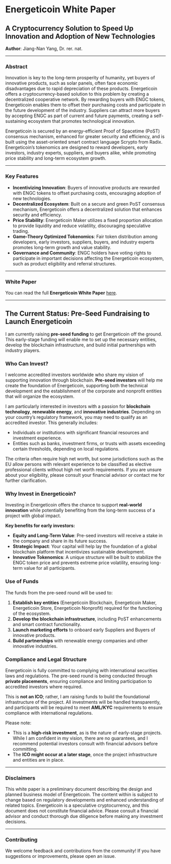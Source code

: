 # Energeticoin White Paper

## A Cryptocurrency Solution to Speed Up Innovation and Adoption of New Technologies

**Author**: Jiang-Nan Yang, Dr. rer. nat.

---

### Abstract

Innovation is key to the long-term prosperity of humanity, yet buyers of innovative products, such as solar panels, often face economic disadvantages due to rapid depreciation of these products. Energeticoin offers a cryptocurrency-based solution to this problem by creating a decentralized cooperative network. By rewarding buyers with ENGC tokens, Energeticoin enables them to offset their purchasing costs and participate in the future development of the industry. Suppliers can attract more buyers by accepting ENGC as part of current and future payments, creating a self-sustaining ecosystem that promotes technological innovation.

Energeticoin is secured by an energy-efficient Proof of Spacetime (PoST) consensus mechanism, enhanced for greater security and efficiency, and is built using the asset-oriented smart contract language Scrypto from Radix. Energeticoin’s tokenomics are designed to reward developers, early investors, industry experts, suppliers, and buyers alike, while promoting price stability and long-term ecosystem growth.

---

### Key Features

- **Incentivizing Innovation**: Buyers of innovative products are rewarded with ENGC tokens to offset purchasing costs, encouraging adoption of new technologies.
- **Decentralized Ecosystem**: Built on a secure and green PoST consensus mechanism, Energeticoin offers a decentralized solution that enhances security and efficiency.
- **Price Stability**: Energeticoin Maker utilizes a fixed proportion allocation to provide liquidity and reduce volatility, discouraging speculative trading.
- **Game-Theory Optimized Tokenomics**: Fair token distribution among developers, early investors, suppliers, buyers, and industry experts promotes long-term growth and value stability.
- **Governance and Community**: ENGC holders have voting rights to participate in important decisions affecting the Energeticoin ecosystem, such as product eligibility and referral structures.

---

### White Paper

You can read the full **Energeticoin White Paper** [here](./Energeticoin_white_paper_v0.0.pdf).

---
## The Current Status: Pre-Seed Fundraising to Launch Energeticoin

I am currently raising **pre-seed funding** to get Energeticoin off the ground. This early-stage funding will enable me to set up the necessary entities, develop the blockchain infrastructure, and build initial partnerships with industry players.

### Who Can Invest?
I welcome accredited investors worldwide who share my vision of supporting innovation through blockchain. **Pre-seed investors** will help me create the foundation of Energeticoin, supporting both the technical development and the establishment of the corporate and nonprofit entities that will organize the ecosystem.

I am particularly interested in investors with a passion for **blockchain technology**, **renewable energy**, and **innovative industries**. Depending on your country’s regulatory framework, you may need to qualify as an accredited investor. This generally includes:
- Individuals or institutions with significant financial resources and investment experience.
- Entities such as banks, investment firms, or trusts with assets exceeding certain thresholds, depending on local regulations.

The criteria often require high net worth, but some jurisdictions such as the EU allow persons with relevant experience to be classified as elective professional clients without high net worth requirements. If you are unsure about your eligibility, please consult your financial advisor or contact me for further clarification.

### Why Invest in Energeticoin?

Investing in Energeticoin offers the chance to support **real-world innovation** while potentially benefiting from the long-term success of a project with global impact.

**Key benefits for early investors:**
- **Equity and Long-Term Value**: Pre-seed investors will receive a stake in the company and share in its future success.
- **Strategic Impact**: Your capital will help lay the foundation of a global blockchain platform that incentivizes sustainable development.
- **Innovative Tokenomics**: A unique structure will be built to stabilize the ENGC token price and prevents extreme price volatility, ensuring long-term value for all participants.

### Use of Funds
The funds from the pre-seed round will be used to:
1. **Establish key entities** (Energeticoin Blockchain, Energeticoin Maker, Energeticoin Store, Energeticoin Nonprofit) required for the functioning of the ecosystem.
2. **Develop the blockchain infrastructure**, including PoST enhancements and smart contract functionality.
3. **Launch marketing efforts** to onboard early Suppliers and Buyers of innovative products.
4. **Build partnerships** with renewable energy companies and other innovative industries.

### Compliance and Legal Structure

Energeticoin is fully committed to complying with international securities laws and regulations. The pre-seed round is being conducted through **private placements**, ensuring compliance and limiting participation to accredited investors where required.

This is **not an ICO**; rather, I am raising funds to build the foundational infrastructure of the project. All investments will be handled transparently, and participants will be required to meet **AML/KYC** requirements to ensure compliance with international regulations.

Please note:
- This is a **high-risk investment**, as is the nature of early-stage projects. While I am confident in my vision, there are no guarantees, and I recommend potential investors consult with financial advisors before committing.
- The **ICO might occur at a later stage**, once the project infrastructure and entities are in place.

---

### Disclaimers

This white paper is a preliminary document describing the design and planned business model of Energeticoin. The content within is subject to change based on regulatory developments and enhanced understanding of related topics. Energeticoin is a speculative cryptocurrency, and this document does not constitute financial advice. Please consult a financial advisor and conduct thorough due diligence before making any investment decisions.

---

### Contributing

We welcome feedback and contributions from the community! If you have suggestions or improvements, please open an issue.
